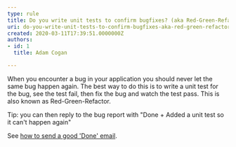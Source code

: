 ```yaml
---
type: rule
title: Do you write unit tests to confirm bugfixes? (aka Red-Green-Refactor)
uri: do-you-write-unit-tests-to-confirm-bugfixes-aka-red-green-refactor
created: 2020-03-11T17:39:51.0000000Z
authors:
- id: 1
  title: Adam Cogan

---
```


 ​When you encounter a bug in your application you should never let the same bug happen again. The best way to do this is to write a unit test for the bug, see the test fail, then fix the bug and watch the test pass. This is also known as Red-Green-Refactor.




Tip: you can then reply to the bug report with "Done + Added a unit test so it can't happen again"


 
​See [how to send a good 'Done' email​](/_layouts/15/FIXUPREDIRECT.ASPX?WebId=3dfc0e07-e23a-4cbb-aac2-e778b71166a2&amp;TermSetId=07da3ddf-0924-4cd2-a6d4-a4809ae20160&amp;TermId=d0a87319-837c-417d-9a16-3ffecb734a17).​

